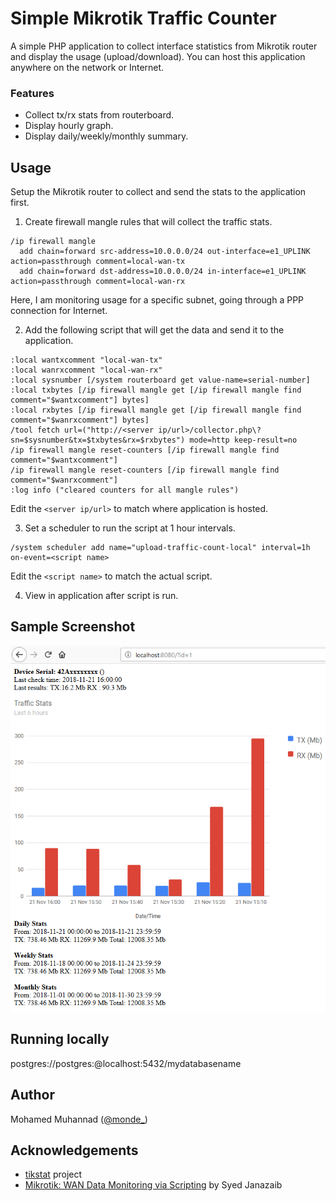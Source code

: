 # Simple Mikrotik Traffic Counter
A simple PHP application to collect interface statistics from Mikrotik router and display the usage (upload/download).
You can host this application anywhere on the network or Internet.

### Features
- Collect tx/rx stats from routerboard.
- Display hourly graph.
- Display daily/weekly/monthly summary.

## Usage
Setup the Mikrotik router to collect and send the stats to the application first.

1. Create firewall mangle rules that will collect the traffic stats.
```
/ip firewall mangle
  add chain=forward src-address=10.0.0.0/24 out-interface=e1_UPLINK action=passthrough comment=local-wan-tx
  add chain=forward dst-address=10.0.0.0/24 in-interface=e1_UPLINK action=passthrough comment=local-wan-rx
```
Here, I am monitoring usage for a specific subnet, going through a PPP connection for Internet.

2. Add the following script that will get the data and send it to the application.
```
:local wantxcomment "local-wan-tx"
:local wanrxcomment "local-wan-rx"
:local sysnumber [/system routerboard get value-name=serial-number]
:local txbytes [/ip firewall mangle get [/ip firewall mangle find comment="$wantxcomment"] bytes]
:local rxbytes [/ip firewall mangle get [/ip firewall mangle find comment="$wanrxcomment"] bytes]
/tool fetch url=("http://<server ip/url>/collector.php\?sn=$sysnumber&tx=$txbytes&rx=$rxbytes") mode=http keep-result=no
/ip firewall mangle reset-counters [/ip firewall mangle find comment="$wantxcomment"]
/ip firewall mangle reset-counters [/ip firewall mangle find comment="$wanrxcomment"]
:log info ("cleared counters for all mangle rules")
```
Edit the `<server ip/url>` to match where application is hosted.

3. Set a scheduler to run the script at 1 hour intervals.
```
/system scheduler add name="upload-traffic-count-local" interval=1h on-event=<script name>
```
Edit the `<script name>` to match the actual script.

4. View in application after script is run.

## Sample Screenshot
![Screenshot](index_screenshot.png)

## Running locally

postgres://postgres:@localhost:5432/mydatabasename


## Author
Mohamed Muhannad ([@monde_](https://twitter.com/monde_))

## Acknowledgements
- [tikstat](https://github.com/mrkrasser/tikstat) project
- [Mikrotik: WAN Data Monitoring via Scripting](https://aacable.wordpress.com/2015/03/09/5386/) by Syed Janazaib
